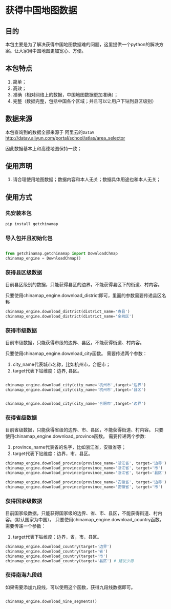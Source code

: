 # 获得中国地图数据

## 目的

本包主要是为了解决获得中国地图数据难的问题，这里提供一个python的解决方案。让大家用中国地图更加宽心、方便。

## 本包特点

1. 简单；
2. 高效；
3. 准确（相对网络上的数据，中国地图数据更加准确）；
4. 完整（数据完整，包括中国各个区域；并且可以让用户下钻到县区级别）


## 数据来源

本包查询到的数据全部来源于 阿里云的`DataV` http://datav.aliyun.com/portal/school/atlas/area_selector

因此数据基本上和高德地图保持一致；


## 使用声明

1. 请合理使用地图数据；数据内容和本人无关；数据具体用途也和本人无关；


## 使用方式

### 先安装本包

```bash
pip install getchinamap
```

### 导入包并且初始化包
```python

from getchinamap.getchinamap import DownloadChmap
chinamap_engine = DownloadChmap()

```
### 获得县区级数据

目前县区级别的数据，只能获得县区的边界，不能获得县区下的街道、村内容。

只要使用chinamap_engine.download_district即可，里面的参数需要传递县区名称

```python
chinamap_engine.download_district(district_name='寿县')
chinamap_engine.download_district(district_name='余杭区')

```

### 获得市级数据

目前市级数据，只能获得市级的边界、县区，不能获得街道、村内容。

只要使用chinamap_engine.download_city函数。
需要传递两个参数：
1. city_name代表城市名称，比如杭州市，合肥市；
2. target代表下钻维度：边界, 县区。

```python

chinamap_engine.download_city(city_name='杭州市',target='边界')
chinamap_engine.download_city(city_name='杭州市',target='县区')


chinamap_engine.download_city(city_name='合肥市',target='边界')

```

### 获得省级数据

目前省级数据，只能获得省级的边界、市、县区，不能获得街道、村内容。
只要使用chinamap_engine.download_province函数。
需要传递两个参数:
1. province_name代表省的名字，比如浙江省，安徽省等；
2. target代表下钻维度：边界，市，县区。

```python
chinamap_engine.download_province(province_name='浙江省', target='边界')
chinamap_engine.download_province(province_name='浙江省', target='市')
chinamap_engine.download_province(province_name='浙江省', target='县区')

chinamap_engine.download_province(province_name='安徽省', target='边界')
chinamap_engine.download_province(province_name='安徽省', target='市')

```

### 获得国家级数据

目前国家级数据，只能获得国家级的边界、省、市、县区，不能获得街道、村内容。(默认国家为中国）。
只要使用chinamap_engine.download_country函数。
需要传递一个参数：
1. target代表下钻维度：边界，省，市，县区。

```python
chinamap_engine.download_country(target='边界')
chinamap_engine.download_country(target='省')
chinamap_engine.download_country(target='市')
chinamap_engine.download_country(target='县区') # 建议少用

```

### 获得南海九段线

如果需要添加九段线，可以使用这个函数，获得九段线数据即可。

```python

chinamap_engine.download_nine_segments()

```